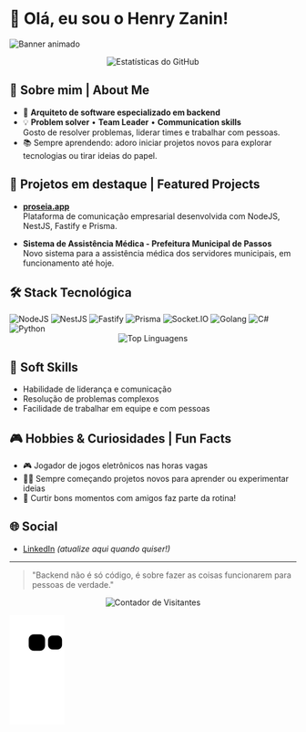 # 👋 Olá, eu sou o Henry Zanin!

![Banner animado](https://capsule-render.vercel.app/api?type=waving&color=gradient&height=200&section=header&text=Arquiteto%20de%20Software%20Backend&fontSize=40&animation=fadeIn)

<div align="center">
  <img src="https://github-readme-stats.vercel.app/api?username=henrygoeszanin&show_icons=true&theme=radical" alt="Estatísticas do GitHub" />
</div>

## 🚀 Sobre mim | About Me

- 🎯 **Arquiteto de software especializado em backend**  
- 💡 **Problem solver** • **Team Leader** • **Communication skills**  
  Gosto de resolver problemas, liderar times e trabalhar com pessoas.
- 📚 Sempre aprendendo: adoro iniciar projetos novos para explorar tecnologias ou tirar ideias do papel.

## 💼 Projetos em destaque | Featured Projects

- [**proseia.app**](https://proseia.app)  
  Plataforma de comunicação empresarial desenvolvida com NodeJS, NestJS, Fastify e Prisma.

- **Sistema de Assistência Médica - Prefeitura Municipal de Passos**  
  Novo sistema para a assistência médica dos servidores municipais, em funcionamento até hoje.

## 🛠️ Stack Tecnológica

<div style="display: inline-block">
  <img src="https://img.shields.io/badge/Node.js-339933?style=for-the-badge&logo=nodedotjs&logoColor=white" alt="NodeJS"/>
  <img src="https://img.shields.io/badge/NestJS-E0234E?style=for-the-badge&logo=nestjs&logoColor=white" alt="NestJS"/>
  <img src="https://img.shields.io/badge/Fastify-000000?style=for-the-badge&logo=fastify&logoColor=white" alt="Fastify"/>
  <img src="https://img.shields.io/badge/Prisma-2D3748?style=for-the-badge&logo=Prisma&logoColor=white" alt="Prisma"/>
  <img src="https://img.shields.io/badge/Socket.io-010101?style=for-the-badge&logo=Socket.io&logoColor=white" alt="Socket.IO"/>
  <img src="https://img.shields.io/badge/Go-00ADD8?style=for-the-badge&logo=go&logoColor=white" alt="Golang"/>
  <img src="https://img.shields.io/badge/C%23-239120?style=for-the-badge&logo=c-sharp&logoColor=white" alt="C#"/>
  <img src="https://img.shields.io/badge/Python-3776AB?style=for-the-badge&logo=python&logoColor=white" alt="Python"/>
</div>

<div align="center">
  <img src="https://github-readme-stats.vercel.app/api/top-langs/?username=henrygoeszanin&layout=compact&theme=radical" alt="Top Linguagens" />
</div>

## 🌟 Soft Skills

- Habilidade de liderança e comunicação
- Resolução de problemas complexos
- Facilidade de trabalhar em equipe e com pessoas

## 🎮 Hobbies & Curiosidades | Fun Facts

- 🎮 Jogador de jogos eletrônicos nas horas vagas
- 🧑‍💻 Sempre começando projetos novos para aprender ou experimentar ideias
- 🤝 Curtir bons momentos com amigos faz parte da rotina!

## 🌐 Social

- [LinkedIn](#) *(atualize aqui quando quiser!)*

---

> "Backend não é só código, é sobre fazer as coisas funcionarem para pessoas de verdade."

<div align="center">
  <img src="https://profile-counter.glitch.me/henrygoeszanin/count.svg" alt="Contador de Visitantes" />
</div>

<!-- Snake animation que "come" os quadradinhos do seu gráfico de contribuições -->
![Snake animation](https://github.com/henrygoeszanin/henrygoeszanin/blob/output/github-contribution-grid-snake.svg)
